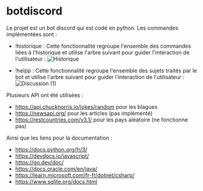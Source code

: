 # botdiscord
Le projet est un bot discord qui est codé en python.
Les commandes implémentées sont :
- !historique : Cette fonctionnalité regroupe l'ensemble des commandes liées à l'historique et utilise l'arbre suivant pour guider l'interaction de l'utilisateur :
![Historique](https://github.com/kjuliek/botdiscord/assets/112950414/4304ee0e-af3d-43a5-bb88-f326be87d234)

- !helpp :  Cette fonctionnalité regroupe l'ensemble des sujets traités par le bot et utilise l'arbre suivant pour guider l'interaction de l'utilisateur :
![Discussion (1)](https://github.com/kjuliek/botdiscord/assets/112950414/ef819b37-1884-4828-9c63-75b3c42337ae)

Plusieurs API ont été utilisées :
- https://api.chucknorris.io/jokes/random pour les blagues
- https://newsapi.org/ pour les articles (pas implémenté)
- https://restcountries.com/v3.1/ pour les pays aléatoire (ne fonctionne pas)

Ainsi que les liens pour la documentation :
- https://docs.python.org/fr/3/
- https://devdocs.io/javascript/
- https://go.dev/doc/
- https://docs.oracle.com/en/java/
- https://learn.microsoft.com/fr-fr/dotnet/csharp/
- https://www.sqlite.org/docs.html
